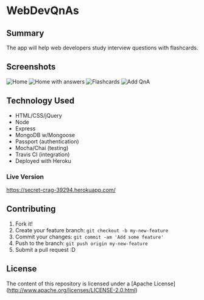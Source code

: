# WebDevQnAs

## Summary
The app will help web developers study interview questions with flashcards.

## Screenshots
![Home](https://i.imgur.com/aZGRSu3.png)
![Home with answers](https://i.imgur.com/qGDyMJd.png)
![Flashcards](https://i.imgur.com/T1EpkzI.png)
![Add QnA](https://i.imgur.com/4as4C5I.png)

## Technology Used
* HTML/CSS/jQuery
* Node
* Express
* MongoDB w/Mongoose
* Passport (authentication)
* Mocha/Chai (testing)
* Travis CI (integration)
* Deployed with Heroku

### Live Version
https://secret-crag-39294.herokuapp.com/

## Contributing

1. Fork it!
2. Create your feature branch: `git checkout -b my-new-feature`
3. Commit your changes: `git commit -am 'Add some feature'`
4. Push to the branch: `git push origin my-new-feature`
5. Submit a pull request :D

## License

The content of this repository is licensed under a [Apache License] (http://www.apache.org/licenses/LICENSE-2.0.html)
